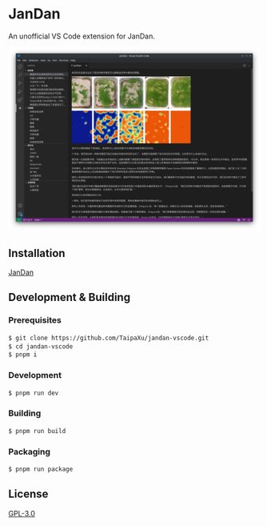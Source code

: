 # JanDan

An unofficial VS Code extension for JanDan.

![app](./app.png)

## Installation

[JanDan](https://marketplace.visualstudio.com/items?itemName=TaipaXu.jandan-vscode)

## Development & Building

### Prerequisites

```sh
$ git clone https://github.com/TaipaXu/jandan-vscode.git
$ cd jandan-vscode
$ pnpm i
```

### Development

```sh
$ pnpm run dev
```

### Building

```sh
$ pnpm run build
```

### Packaging

```sh
$ pnpm run package
```

## License

[GPL-3.0](LICENSE)
